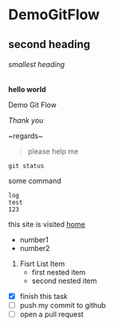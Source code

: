 # DemoGitFlow

## second heading
###### smallest heading

**hello world**

Demo Git Flow

*Thank you*

~regards~

>please help me

`git status`

some command
```
log
test
123
```
this site is visited [home](http://ww.google.com)
- number1
- number2

1. Fisrt List Item
   - first  nested item
   - second nested item

- [x] finish this task
- [ ]  push my commit to github
- [ ]  open a pull request
